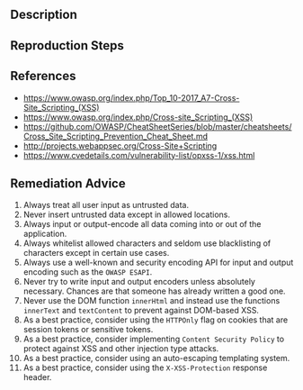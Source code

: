 ## Description


## Reproduction Steps


## References

- https://www.owasp.org/index.php/Top_10-2017_A7-Cross-Site_Scripting_(XSS)
- https://www.owasp.org/index.php/Cross-site_Scripting_(XSS)
- https://github.com/OWASP/CheatSheetSeries/blob/master/cheatsheets/Cross_Site_Scripting_Prevention_Cheat_Sheet.md
- http://projects.webappsec.org/Cross-Site+Scripting
- https://www.cvedetails.com/vulnerability-list/opxss-1/xss.html


## Remediation Advice

1. Always treat all user input as untrusted data.
2. Never insert untrusted data except in allowed locations.
3. Always input or output-encode all data coming into or out of the application.
4. Always whitelist allowed characters and seldom use blacklisting of characters except in certain use cases.
5. Always use a well-known and security encoding API for input and output encoding such as the `OWASP ESAPI`.
6. Never try to write input and output encoders unless absolutely necessary. Chances are that someone has already written a good one.
7. Never use the DOM function `innerHtml` and instead use the functions `innerText` and `textContent` to prevent against DOM-based XSS.
8. As a best practice, consider using the `HTTPOnly` flag on cookies that are session tokens or sensitive tokens.
9. As a best practice, consider implementing `Content Security Policy` to protect against XSS and other injection type attacks.
10. As a best practice, consider using an auto-escaping templating system.
11. As a best practice, consider using the `X-XSS-Protection` response header.

